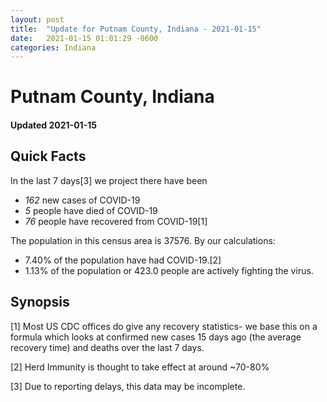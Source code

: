 ```yaml
---
layout: post
title:  "Update for Putnam County, Indiana - 2021-01-15"
date:   2021-01-15 01:01:29 -0600
categories: Indiana
---
```


# Putnam County, Indiana
#### Updated 2021-01-15

## Quick Facts

In the last 7 days[3] we project there have been
- *162* new cases of COVID-19
- *5* people have died of COVID-19
- *76* people have recovered from COVID-19[1]

The population in this census area is 37576. By our calculations:
- 7.40% of the population have had COVID-19.[2]
- 1.13% of the population or 423.0 people are actively fighting the virus.

## Synopsis




[1] Most US CDC offices do give any recovery statistics- we base this on a formula which looks at confirmed new cases
15 days ago (the average recovery time) and deaths over the last 7 days.

[2] Herd Immunity is thought to take effect at around ~70-80%

[3] Due to reporting delays, this data may be incomplete.
 
    